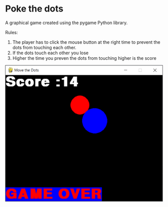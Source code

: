 # Poke the dots

A graphical game created using the pygame Python library. 


Rules: 
  1. The player has to click the mouse button at the right time to prevent the dots from touching each other. 
  2. If the dots touch each other you lose
  3. Higher the time you preven the dots from touching higher is the score



![Snapshot of the game](https://github.com/sanjana707/Poke_the_dots/blob/main/Snap.PNG)
